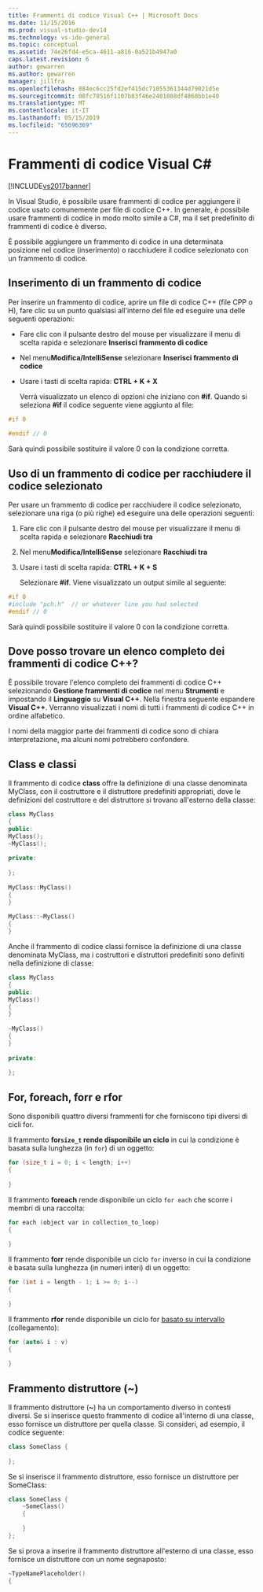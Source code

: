 ```yaml
---
title: Frammenti di codice Visual C++ | Microsoft Docs
ms.date: 11/15/2016
ms.prod: visual-studio-dev14
ms.technology: vs-ide-general
ms.topic: conceptual
ms.assetid: 74e26fd4-e5ca-4611-a816-0a521b4947a0
caps.latest.revision: 6
author: gewarren
ms.author: gewarren
manager: jillfra
ms.openlocfilehash: 884ec6cc25fd2ef415dc71055361344d79021d5e
ms.sourcegitcommit: 08fc78516f1107b83f46e2401888df4868bb1e40
ms.translationtype: MT
ms.contentlocale: it-IT
ms.lasthandoff: 05/15/2019
ms.locfileid: "65696369"
---
```

# <a name="visual-c-code-snippets"></a>Frammenti di codice Visual C#
[!INCLUDE[vs2017banner](../includes/vs2017banner.md)]

In Visual Studio, è possibile usare frammenti di codice per aggiungere il codice usato comunemente per file di codice C++. In generale, è possibile usare frammenti di codice in modo molto simile a C#, ma il set predefinito di frammenti di codice è diverso.  
  
 È possibile aggiungere un frammento di codice in una determinata posizione nel codice (inserimento) o racchiudere il codice selezionato con un frammento di codice.  
  
## <a name="inserting-a-code-snippet"></a>Inserimento di un frammento di codice  
 Per inserire un frammento di codice, aprire un file di codice C++ (file CPP o H), fare clic su un punto qualsiasi all'interno del file ed eseguire una delle seguenti operazioni:  
  
- Fare clic con il pulsante destro del mouse per visualizzare il menu di scelta rapida e selezionare **Inserisci frammento di codice**  
  
- Nel menu**Modifica/IntelliSense** selezionare **Inserisci frammento di codice**  
  
- Usare i tasti di scelta rapida: **CTRL + K + X**  
  
  Verrà visualizzato un elenco di opzioni che iniziano con **#if**. Quando si seleziona **#if** il codice seguente viene aggiunto al file:  
  
```cpp  
#if 0  
  
#endif // 0  
```  
  
 Sarà quindi possibile sostituire il valore 0 con la condizione corretta.  
  
## <a name="using-a-code-snippet-to-surround-selected-code"></a>Uso di un frammento di codice per racchiudere il codice selezionato  
 Per usare un frammento di codice per racchiudere il codice selezionato, selezionare una riga (o più righe) ed eseguire una delle operazioni seguenti:  
  
1. Fare clic con il pulsante destro del mouse per visualizzare il menu di scelta rapida e selezionare **Racchiudi tra**  
  
2. Nel menu**Modifica/IntelliSense** selezionare **Racchiudi tra**  
  
3. Usare i tasti di scelta rapida: **CTRL + K + S**  
  
   Selezionare **#if**. Viene visualizzato un output simile al seguente:  
  
```cpp  
#if 0  
#include "pch.h"  // or whatever line you had selected  
#endif // 0  
```  
  
 Sarà quindi possibile sostituire il valore 0 con la condizione corretta.  
  
## <a name="where-can-i-find-a-complete-list-of-the-c-code-snippets"></a>Dove posso trovare un elenco completo dei frammenti di codice C++?  
 È possibile trovare l'elenco completo dei frammenti di codice C++ selezionando **Gestione frammenti di codice** nel menu **Strumenti** e impostando il **Linguaggio** su **Visual C++**. Nella finestra seguente espandere **Visual C++**. Verranno visualizzati i nomi di tutti i frammenti di codice C++ in ordine alfabetico.  
  
 I nomi della maggior parte dei frammenti di codice sono di chiara interpretazione, ma alcuni nomi potrebbero confondere.  
  
## <a name="class-vs-classi"></a>Class e classi  
 Il frammento di codice **class** offre la definizione di una classe denominata MyClass, con il costruttore e il distruttore predefiniti appropriati, dove le definizioni del costruttore e del distruttore si trovano all'esterno della classe:  
  
```cpp  
class MyClass  
{  
public:  
MyClass();  
~MyClass();  
  
private:  
  
};  
  
MyClass::MyClass()  
{  
}  
  
MyClass::~MyClass()  
{  
}  
```  
  
 Anche il frammento di codice classi fornisce la definizione di una classe denominata MyClass, ma i costruttori e distruttori predefiniti sono definiti nella definizione di classe:  
  
```cpp  
class MyClass  
{  
public:  
MyClass()  
{  
}  
  
~MyClass()  
{  
}  
  
private:  
  
};  
```  
  
## <a name="for-vs-foreach-vs-forr-vs-rfor"></a>For, foreach, forr e rfor  
 Sono disponibili quattro diversi frammenti for che forniscono tipi diversi di cicli for.  
  
 Il frammento **for`size_t` rende disponibile un ciclo**  in cui la condizione è basata sulla lunghezza (in `for`) di un oggetto:  
  
```cpp  
for (size_t i = 0; i < length; i++)  
{  
  
}  
```  
  
 Il frammento **foreach** rende disponibile un ciclo `for each` che scorre i membri di una raccolta:  
  
```cpp  
for each (object var in collection_to_loop)  
{  
  
}  
```  
  
 Il frammento **forr** rende disponibile un ciclo `for` inverso in cui la condizione è basata sulla lunghezza (in numeri interi) di un oggetto:  
  
```cpp  
for (int i = length - 1; i >= 0; i--)  
{  
  
}  
```  
  
 Il frammento **rfor** rende disponibile un ciclo for [basato su intervallo](https://msdn.microsoft.com/library/5750ba1d-ba48-4236-a923-e32de8345c2d) (collegamento):  
  
```cpp  
for (auto& i : v)  
{  
  
}  
```  
  
## <a name="the-destructor-snippet-"></a>Frammento distruttore (~)  
 Il frammento distruttore (**~**) ha un comportamento diverso in contesti diversi. Se si inserisce questo frammento di codice all'interno di una classe, esso fornisce un distruttore per quella classe. Si consideri, ad esempio, il codice seguente:  
  
```cpp  
class SomeClass {  
  
};  
```  
  
 Se si inserisce il frammento distruttore, esso fornisce un distruttore per SomeClass:  
  
```cpp  
class SomeClass {  
    ~SomeClass()  
    {  
  
    }  
};  
```  
  
 Se si prova a inserire il frammento distruttore all'esterno di una classe, esso fornisce un distruttore con un nome segnaposto:  
  
```cpp  
~TypeNamePlaceholder()  
{  
  
```
